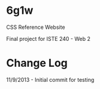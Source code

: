 6g1w
====

CSS Reference Website

Final project for ISTE 240 - Web 2

Change Log
====
11/9/2013 - Initial commit for testing
